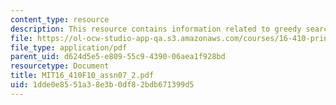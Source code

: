 ```yaml
---
content_type: resource
description: This resource contains information related to greedy search.
file: https://ol-ocw-studio-app-qa.s3.amazonaws.com/courses/16-410-principles-of-autonomy-and-decision-making-fall-2010/1dde0e8551a38e3b0df82bdb671399d5_MIT16_410F10_assn07_2.pdf
file_type: application/pdf
parent_uid: d624d5e5-e809-55c9-4390-06aea1f928bd
resourcetype: Document
title: MIT16_410F10_assn07_2.pdf
uid: 1dde0e85-51a3-8e3b-0df8-2bdb671399d5
---
```

